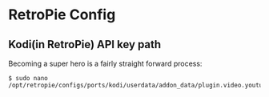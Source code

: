 # RetroPie Config

## Kodi\(in RetroPie\) API key path

Becoming a super hero is a fairly straight forward process:

```
$ sudo nano /opt/retropie/configs/ports/kodi/userdata/addon_data/plugin.video.youtube/settings.xml
```



